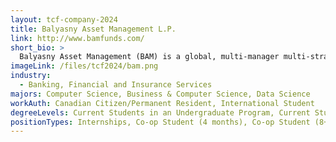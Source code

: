 ```yaml
---
layout: tcf-company-2024
title: Balyasny Asset Management L.P.
link: http://www.bamfunds.com/
short_bio: >
  Balyasny Asset Management (BAM) is a global, multi-manager multi-strategy investment firm founded in 2001 by Dmitry Balyasny, Scott Schroeder and Taylor O'Malley. What began as a single, small office in Chicago trading mostly long/short equity has grown into an institutional global platform with investment strategies spanning across Equities Long/Short, Macro, Equities Arbitrage, Credit, Commodities, Systematic and Growth Equity. Today, we have 17 global offices with over 1,800 team members, 159 investment teams, and 21 partners managing more than $21 billion in AUM. We have built an award-winning collaborative culture dedicated to leveraging the collective knowledge and experience of our team members across industries, asset classes, regions, and markets to uncover profitable investment
imageLink: /files/tcf2024/bam.png
industry:
  - Banking, Financial and Insurance Services
majors: Computer Science, Business & Computer Science, Data Science
workAuth: Canadian Citizen/Permanent Resident, International Student
degreeLevels: Current Students in an Undergraduate Program, Current Students in a Masters Program
positionTypes: Internships, Co-op Student (4 months), Co-op Student (8+ months), Full-time
---
```

